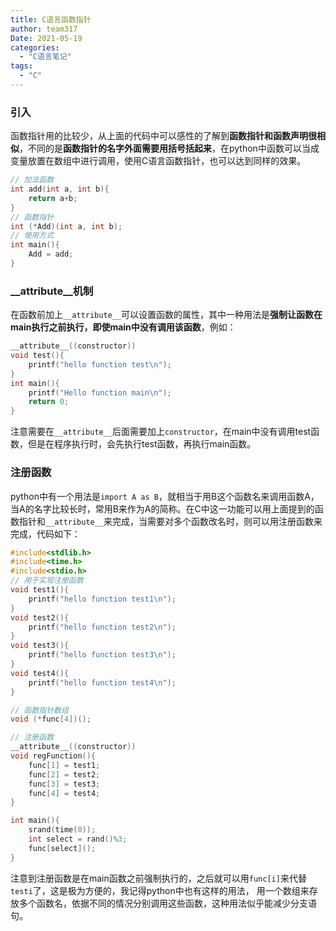 ```yaml
---
title: C语言函数指针
author: team317
Date: 2021-05-19
categories:  
  - "C语言笔记"
tags:  
  - "C"
---
```

### 引入
函数指针用的比较少，从上面的代码中可以感性的了解到**函数指针和函数声明很相似**，不同的是**函数指针的名字外面需要用括号括起来**，在python中函数可以当成变量放置在数组中进行调用，使用C语言函数指针，也可以达到同样的效果。<!--more-->
```c
// 加法函数
int add(int a, int b){
    return a+b;
}
// 函数指针
int (*Add)(int a, int b);
// 使用方式
int main(){
    Add = add;
}
```

### \__attribute__机制

在函数前加上`__attribute__`可以设置函数的属性，其中一种用法是**强制让函数在main执行之前执行，即使main中没有调用该函数**，例如：

```c
__attribute__((constructor))
void test(){
    printf("hello function test\n");
}
int main(){
    printf("Hello function main\n");
    return 0;
}
```

注意需要在`__attribute__`后面需要加上`constructor`，在main中没有调用test函数，但是在程序执行时，会先执行test函数，再执行main函数。



### 注册函数

python中有一个用法是`import A as B`，就相当于用B这个函数名来调用函数A，当A的名字比较长时，常用B来作为A的简称。在C中这一功能可以用上面提到的函数指针和`__attribute__`来完成，当需要对多个函数改名时，则可以用注册函数来完成，代码如下：

```c
#include<stdlib.h>
#include<time.h>
#include<stdio.h>
// 用于实现注册函数
void test1(){
    printf("hello function test1\n");
}
void test2(){
    printf("hello function test2\n");
}
void test3(){
    printf("hello function test3\n");
}
void test4(){
    printf("hello function test4\n");
}

// 函数指针数组
void (*func[4])();

// 注册函数
__attribute__((constructor))
void regFunction(){
    func[1] = test1;
    func[2] = test2;
    func[3] = test3;
    func[4] = test4;
}

int main(){
    srand(time(0));
    int select = rand()%3;
    func[select]();
}
```

注意到注册函数是在main函数之前强制执行的，之后就可以用`func[i]`来代替`testi`了，这是极为方便的，我记得python中也有这样的用法， 用一个数组来存放多个函数名，依据不同的情况分别调用这些函数，这种用法似乎能减少分支语句。

